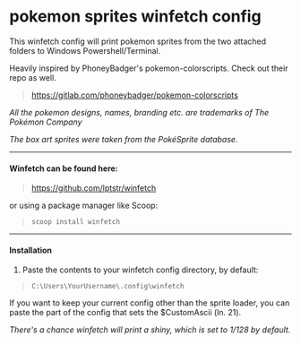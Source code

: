 # **pokemon sprites winfetch config**

This winfetch config will print pokemon sprites from the two attached folders to Windows Powershell/Terminal.

Heavily inspired by PhoneyBadger's pokemon-colorscripts. Check out their repo as well.
> https://gitlab.com/phoneybadger/pokemon-colorscripts

*All the pokemon designs, names, branding etc. are trademarks of The Pokémon Company*

*The box art sprites were taken from the PokéSprite database.*

--------------------

#### Winfetch can be found here: 

> https://github.com/lptstr/winfetch

or using a package manager like Scoop: 

> `scoop install winfetch`

--------------------

#### Installation

1. Paste the contents to your winfetch config directory, by default:

> `C:\Users\YourUsername\.config\winfetch`

If you want to keep your current config other than the sprite loader, you can paste the part of the config that sets the $CustomAscii (ln. 21).

*There's a chance winfetch will print a shiny, which is set to 1/128 by default.*
